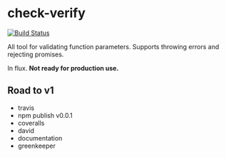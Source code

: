 # check-verify

[![Build Status](https://travis-ci.org/midknight41/check-verify.svg?branch=master)](https://travis-ci.org/midknight41/check-verify)

All tool for validating function parameters. Supports throwing errors and rejecting promises.

In flux. **Not ready for production use.**

## Road to v1

- travis
- npm publish v0.0.1 
- coveralls
- david
- documentation
- greenkeeper
